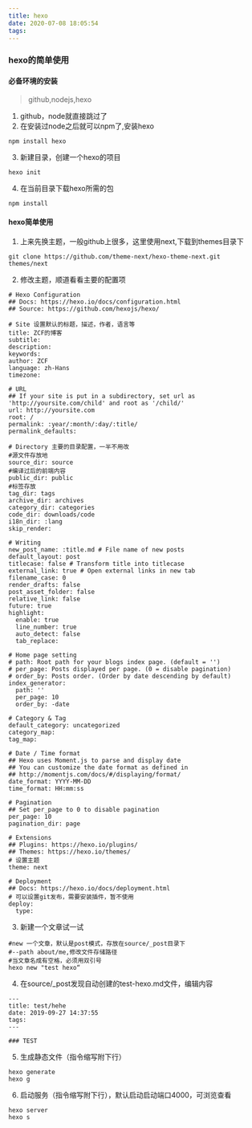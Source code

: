 ```yaml
---
title: hexo
date: 2020-07-08 18:05:54
tags:
---
```


### hexo的简单使用

#### 必备环境的安装

> github,nodejs,hexo

1. github，node就直接跳过了
2. 在安装过node之后就可以npm了,安装hexo
```
npm install hexo 
```
3. 新建目录，创建一个hexo的项目
```
hexo init
```
4. 在当前目录下载hexo所需的包
```
npm install
```

#### hexo简单使用

1. 上来先换主题，一般github上很多，这里使用next,下载到themes目录下
```
git clone https://github.com/theme-next/hexo-theme-next.git themes/next
```
2. 修改主题，顺道看看主要的配置项
```
# Hexo Configuration
## Docs: https://hexo.io/docs/configuration.html
## Source: https://github.com/hexojs/hexo/

# Site 设置默认的标题，描述，作者，语言等
title: ZCF的博客
subtitle:
description:
keywords:
author: ZCF
language: zh-Hans
timezone:

# URL
## If your site is put in a subdirectory, set url as 'http://yoursite.com/child' and root as '/child/'
url: http://yoursite.com
root: /
permalink: :year/:month/:day/:title/
permalink_defaults:

# Directory 主要的目录配置，一半不用改
#源文件存放地
source_dir: source
#编译过后的前端内容
public_dir: public
#标签存放
tag_dir: tags
archive_dir: archives
category_dir: categories
code_dir: downloads/code
i18n_dir: :lang
skip_render:

# Writing
new_post_name: :title.md # File name of new posts
default_layout: post
titlecase: false # Transform title into titlecase
external_link: true # Open external links in new tab
filename_case: 0
render_drafts: false
post_asset_folder: false
relative_link: false
future: true
highlight:
  enable: true
  line_number: true
  auto_detect: false
  tab_replace:
  
# Home page setting
# path: Root path for your blogs index page. (default = '')
# per_page: Posts displayed per page. (0 = disable pagination)
# order_by: Posts order. (Order by date descending by default)
index_generator:
  path: ''
  per_page: 10
  order_by: -date
  
# Category & Tag
default_category: uncategorized
category_map:
tag_map:

# Date / Time format
## Hexo uses Moment.js to parse and display date
## You can customize the date format as defined in
## http://momentjs.com/docs/#/displaying/format/
date_format: YYYY-MM-DD
time_format: HH:mm:ss

# Pagination
## Set per_page to 0 to disable pagination
per_page: 10
pagination_dir: page

# Extensions
## Plugins: https://hexo.io/plugins/
## Themes: https://hexo.io/themes/
# 设置主题
theme: next

# Deployment
## Docs: https://hexo.io/docs/deployment.html
# 可以设置git发布，需要安装插件，暂不使用
deploy:
  type:

```


3. 新建一个文章试一试
```
#new 一个文章，默认是post模式，存放在source/_post目录下
#--path about/me,修改文件存储路径
#当文章名成有空格，必须用双引号
hexo new "test hexo“
```

4. 在source/_post发现自动创建的test-hexo.md文件，编辑内容
```
---
title: test/hehe
date: 2019-09-27 14:37:55
tags:
---

### TEST

```
5. 生成静态文件（指令缩写附下行）

``` 
hexo generate
hexo g
```


6. 启动服务（指令缩写附下行），默认启动启动端口4000，可浏览查看

```
hexo server
hexo s
```
